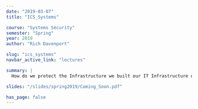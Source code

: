 ```yaml
---
date: "2019-03-07"
title: "ICS_Systems"

course: "Systems Security"
semester: "Spring"
year: 2019
author: "Rich Davenport"

slug: "ics_systems"
navbar_active_link: "lectures"

summary: |
  How do we protect the Infrastructure we built our IT Infrastructure on?

slides: "/slides/spring2019/Coming_Soon.pdf"

has_page: false
---
```

